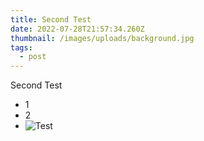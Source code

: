 ```yaml
---
title: Second Test
date: 2022-07-28T21:57:34.260Z
thumbnail: /images/uploads/background.jpg
tags:
  - post
---
```

Second Test

* 1
* 2
* ![Test](/images/uploads/background.jpg "Test")